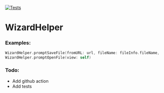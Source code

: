[![Tests](https://github.com/sentryco/WizardHelper/actions/workflows/Tests.yml/badge.svg)](https://github.com/sentryco/WizardHelper/actions/workflows/Tests.yml)

# WizardHelper

### Examples:
```swift
WizardHelper.promptSaveFile(fromURL: url, fileName: fileInfo.fileName, view: self)
WizardHelper.promptOpenFile(view: self)
```

### Todo:
- Add github action
- Add tests
